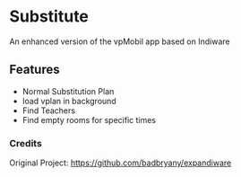 # Substitute
An enhanced version of the vpMobil app based on Indiware<br />

## Features

- Normal Substitution Plan
- load vplan in background
- Find Teachers
- Find empty rooms for specific times


### Credits
Original Project: https://github.com/badbryany/expandiware